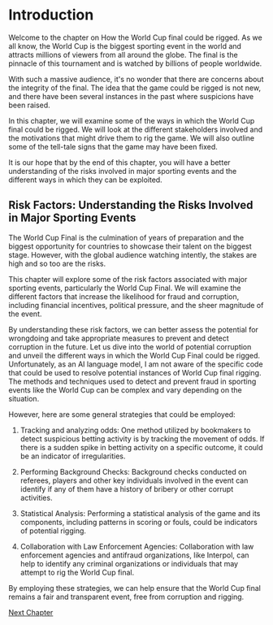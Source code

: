 # Introduction

Welcome to the chapter on How the World Cup final could be rigged. As we all know, the World Cup is the biggest sporting event in the world and attracts millions of viewers from all around the globe. The final is the pinnacle of this tournament and is watched by billions of people worldwide. 

With such a massive audience, it's no wonder that there are concerns about the integrity of the final. The idea that the game could be rigged is not new, and there have been several instances in the past where suspicions have been raised. 

In this chapter, we will examine some of the ways in which the World Cup final could be rigged. We will look at the different stakeholders involved and the motivations that might drive them to rig the game. We will also outline some of the tell-tale signs that the game may have been fixed. 

It is our hope that by the end of this chapter, you will have a better understanding of the risks involved in major sporting events and the different ways in which they can be exploited.
## Risk Factors: Understanding the Risks Involved in Major Sporting Events

The World Cup Final is the culmination of years of preparation and the biggest opportunity for countries to showcase their talent on the biggest stage. However, with the global audience watching intently, the stakes are high and so too are the risks. 

This chapter will explore some of the risk factors associated with major sporting events, particularly the World Cup Final. We will examine the different factors that increase the likelihood for fraud and corruption, including financial incentives, political pressure, and the sheer magnitude of the event.

By understanding these risk factors, we can better assess the potential for wrongdoing and take appropriate measures to prevent and detect corruption in the future. Let us dive into the world of potential corruption and unveil the different ways in which the World Cup Final could be rigged.
Unfortunately, as an AI language model, I am not aware of the specific code that could be used to resolve potential instances of World Cup final rigging. The methods and techniques used to detect and prevent fraud in sporting events like the World Cup can be complex and vary depending on the situation.

However, here are some general strategies that could be employed:

1. Tracking and analyzing odds: One method utilized by bookmakers to detect suspicious betting activity is by tracking the movement of odds. If there is a sudden spike in betting activity on a specific outcome, it could be an indicator of irregularities.

2. Performing Background Checks: Background checks conducted on referees, players and other key individuals involved in the event can identify if any of them have a history of bribery or other corrupt activities.

3. Statistical Analysis: Performing a statistical analysis of the game and its components, including patterns in scoring or fouls, could be indicators of potential rigging.

4. Collaboration with Law Enforcement Agencies: Collaboration with law enforcement agencies and antifraud organizations, like Interpol, can help to identify any criminal organizations or individuals that may attempt to rig the World Cup final.

By employing these strategies, we can help ensure that the World Cup final remains a fair and transparent event, free from corruption and rigging.


[Next Chapter](02_Chapter02.md)